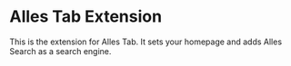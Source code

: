 # Alles Tab Extension
This is the extension for Alles Tab. It sets your homepage and adds Alles Search as a search engine.